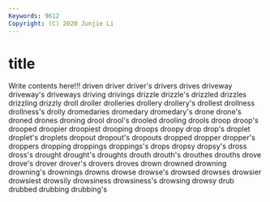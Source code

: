 ```yaml
---
Keywords: 9612
Copyright: (C) 2020 Junjie Li
---
```


# title

Write contents here!!!
driven 
driver 
driver's 
drivers 
drives 
driveway 
driveway's 
driveways 
driving 
drivings
drizzle 
drizzle's 
drizzled 
drizzles 
drizzling 
drizzly 
droll 
droller 
drolleries 
drollery
drollery's 
drollest 
drollness 
drollness's 
drolly 
dromedaries 
dromedary 
dromedary's 
drone 
drone's
droned 
drones 
droning 
drool 
drool's 
drooled 
drooling 
drools 
droop 
droop's
drooped 
droopier 
droopiest 
drooping 
droops 
droopy 
drop 
drop's 
droplet 
droplet's
droplets 
dropout 
dropout's 
dropouts 
dropped 
dropper 
dropper's 
droppers 
dropping 
droppings
droppings's 
drops 
dropsy 
dropsy's 
dross 
dross's 
drought 
drought's 
droughts 
drouth
drouth's 
drouthes 
drouths 
drove 
drove's 
drover 
drover's 
drovers 
droves 
drown
drowned 
drowning 
drowning's 
drownings 
drowns 
drowse 
drowse's 
drowsed 
drowses 
drowsier
drowsiest 
drowsily 
drowsiness 
drowsiness's 
drowsing 
drowsy 
drub 
drubbed 
drubbing 
drubbing's
